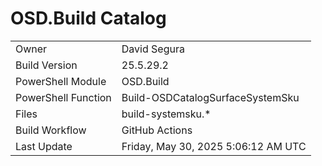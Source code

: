 ﻿# OSD.Build Catalog

| | |
|-|-|
| Owner | David Segura |
| Build Version | 25.5.29.2 |
| PowerShell Module | OSD.Build |
| PowerShell Function | Build-OSDCatalogSurfaceSystemSku |
| Files | build-systemsku.* |
| Build Workflow | GitHub Actions |
| Last Update | Friday, May 30, 2025 5:06:12 AM UTC |
